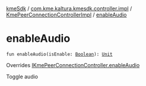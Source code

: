 [kmeSdk](../../index.md) / [com.kme.kaltura.kmesdk.controller.impl](../index.md) / [KmePeerConnectionControllerImpl](index.md) / [enableAudio](./enable-audio.md)

# enableAudio

`fun enableAudio(isEnable: `[`Boolean`](https://kotlinlang.org/api/latest/jvm/stdlib/kotlin/-boolean/index.html)`): `[`Unit`](https://kotlinlang.org/api/latest/jvm/stdlib/kotlin/-unit/index.html)

Overrides [IKmePeerConnectionController.enableAudio](../../com.kme.kaltura.kmesdk.controller/-i-kme-peer-connection-controller/enable-audio.md)

Toggle audio

